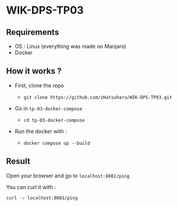 # WIK-DPS-TP03

## Requirements

- OS : Linux (everything was made on Manjaro)
- Docker

## How it works ?

- First, clone the repo 
    - `git clone https://github.com/zHatsuharu/WIK-DPS-TP03.git`

- Go in `tp-03-docker-compose`
    - `cd tp-03-docker-compose`

- Run the docker with :
    - `docker compose up --build`

## Result
Open your browser and go to `localhost:8081/ping`

You can curl it with :
```bash
curl -v localhost:8081/ping
```